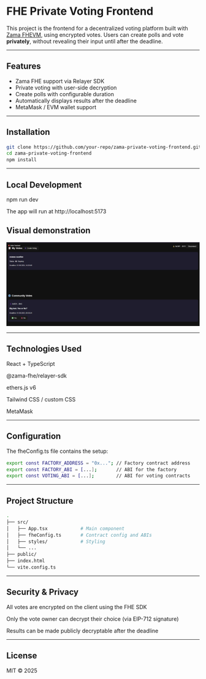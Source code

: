 # FHE Private Voting Frontend

This project is the frontend for a decentralized voting platform built with [Zama FHEVM](https://docs.zama.ai/), using encrypted votes. Users can create polls and vote **privately**, without revealing their input until after the deadline.

---

## Features

- Zama FHE support via Relayer SDK
- Private voting with user-side decryption
- Create polls with configurable duration
- Automatically displays results after the deadline
- MetaMask / EVM wallet support

---

## Installation
```bash
git clone https://github.com/your-repo/zama-private-voting-frontend.git
cd zama-private-voting-frontend
npm install
```

---

## Local Development
npm run dev

The app will run at http://localhost:5173

## Visual demonstration
![alt text](image.png)


---

## Technologies Used
React + TypeScript

@zama-fhe/relayer-sdk

ethers.js v6

Tailwind CSS / custom CSS

MetaMask

---

## Configuration
The fheConfig.ts file contains the setup:

```bash
export const FACTORY_ADDRESS = "0x..."; // Factory contract address
export const FACTORY_ABI = [...];       // ABI for the factory
export const VOTING_ABI = [...];        // ABI for voting contracts
```

---

## Project Structure
```bash
.
├── src/
│   ├── App.tsx            # Main component
│   ├── fheConfig.ts       # Contract config and ABIs
│   ├── styles/            # Styling
│   └── ...
├── public/
├── index.html
└── vite.config.ts
```

---

## Security & Privacy
All votes are encrypted on the client using the FHE SDK

Only the vote owner can decrypt their choice (via EIP-712 signature)

Results can be made publicly decryptable after the deadline

---

## License
MIT © 2025
